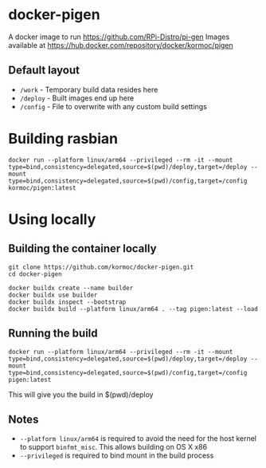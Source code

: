 # docker-pigen

A docker image to run https://github.com/RPi-Distro/pi-gen
Images available at https://hub.docker.com/repository/docker/kormoc/pigen

## Default layout

 * `/work` - Temporary build data resides here
 * `/deploy` - Built images end up here
 * `/config` - File to overwrite with any custom build settings

# Building rasbian

```
docker run --platform linux/arm64 --privileged --rm -it --mount type=bind,consistency=delegated,source=$(pwd)/deploy,target=/deploy --mount type=bind,consistency=delegated,source=$(pwd)/config,target=/config kormoc/pigen:latest
```

# Using locally

## Building the container locally

```
git clone https://github.com/kormoc/docker-pigen.git
cd docker-pigen

docker buildx create --name builder
docker buildx use builder
docker buildx inspect --bootstrap
docker buildx build --platform linux/arm64 . --tag pigen:latest --load
```

## Running the build

```
docker run --platform linux/arm64 --privileged --rm -it --mount type=bind,consistency=delegated,source=$(pwd)/deploy,target=/deploy --mount type=bind,consistency=delegated,source=$(pwd)/config,target=/config pigen:latest
```

This will give you the build in $(pwd)/deploy

## Notes

 * `--platform linux/arm64` is required to avoid the need for the host kernel to support `binfmt_misc`. This allows building on OS X x86
 * `--privileged` is required to bind mount in the build process
